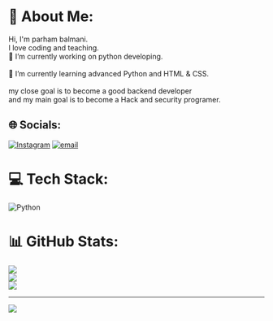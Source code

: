 # 💫 About Me:
Hi, I'm parham balmani.<br>I love coding and teaching.<br>🔭 I’m currently working on python developing.<br><br>🌱 I’m currently learning advanced Python and HTML & CSS.<br><br>my close goal is to become a good backend developer<br>and my main goal is to become a Hack and security programer.


## 🌐 Socials:
[![Instagram](https://img.shields.io/badge/Instagram-%23E4405F.svg?logo=Instagram&logoColor=white)](https://instagram.com/parhambalmani) [![email](https://img.shields.io/badge/Email-D14836?logo=gmail&logoColor=white)](mailto:parhambalmani.dev@gmail.com) 

# 💻 Tech Stack:
![Python](https://img.shields.io/badge/python-3670A0?style=for-the-badge&logo=python&logoColor=ffdd54)
# 📊 GitHub Stats:
![](https://github-readme-stats.vercel.app/api?username=ParhamBalmani&theme=dark&hide_border=false&include_all_commits=false&count_private=false)<br/>
![](https://nirzak-streak-stats.vercel.app/?user=ParhamBalmani&theme=dark&hide_border=false)<br/>
![](https://github-readme-stats.vercel.app/api/top-langs/?username=ParhamBalmani&theme=dark&hide_border=false&include_all_commits=false&count_private=false&layout=compact)

---
[![](https://visitcount.itsvg.in/api?id=ParhamBalmani&icon=0&color=0)](https://visitcount.itsvg.in)

<!-- Proudly created with GPRM ( https://gprm.itsvg.in ) -->
<!--
**ParhamBalmani/ParhamBalmani** is a ✨ _special_ ✨ repository because its `README.md` (this file) appears on your GitHub profile.

Here are some ideas to get you started:

- 🔭 I’m currently working on ...
- 🌱 I’m currently learning ...
- 👯 I’m looking to collaborate on ...
- 🤔 I’m looking for help with ...
- 💬 Ask me about ...
- 📫 How to reach me: ...
- 😄 Pronouns: ...
- ⚡ Fun fact: ...
-->
